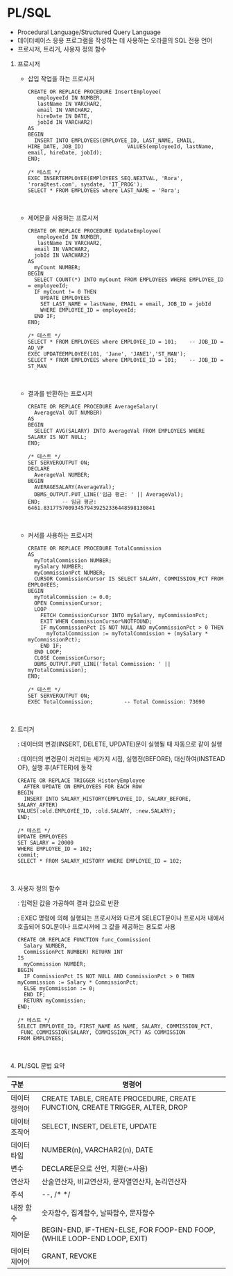 # PL/SQL 

- Procedural Language/Structured Query Language
- 데이터베이스 응용 프로그램을 작성하는 데 사용하는 오라클의 SQL 전용 언어
- 프로시저, 트리거, 사용자 정의 함수



1. 프로시저

   - 삽입 작업을 하는 프로시저

     ```plsql
     CREATE OR REPLACE PROCEDURE InsertEmployee(
     	employeeId IN NUMBER,
     	lastName IN VARCHAR2,
       	email IN VARCHAR2,
       	hireDate IN DATE,
       	jobId IN VARCHAR2)
     AS
     BEGIN
       INSERT INTO EMPLOYEES(EMPLOYEE_ID, LAST_NAME, EMAIL, HIRE_DATE, JOB_ID) 				VALUES(employeeId, lastName, email, hireDate, jobId);
     END;
     ```

     ```plsql
     /* 테스트 */
     EXEC INSERTEMPLOYEE(EMPlOYEES_SEQ.NEXTVAL, 'Rora', 'rora@test.com', sysdate, 'IT_PROG');
     SELECT * FROM EMPLOYEES where LAST_NAME = 'Rora';
     ```

     ​


   - 제어문을 사용하는 프로시저

     ```plsql
     CREATE OR REPLACE PROCEDURE UpdateEmployee(
     	employeeId IN NUMBER,
     	lastName IN VARCHAR2,
       email IN VARCHAR2,
       jobId IN VARCHAR2)
     AS
       myCount NUMBER;
     BEGIN
       SELECT COUNT(*) INTO myCount FROM EMPLOYEES WHERE EMPLOYEE_ID = employeeId;
       IF myCount != 0 THEN
         UPDATE EMPLOYEES
         SET LAST_NAME = lastName, EMAIL = email, JOB_ID = jobId
         WHERE EMPLOYEE_ID = employeeId;  
       END IF;
     END;
     ```

     ```plsql
     /* 테스트 */
     SELECT * FROM EMPLOYEES where EMPLOYEE_ID = 101;    -- JOB_ID = AD_VP
     EXEC UPDATEEMPLOYEE(101, 'Jane', 'JANE1','ST_MAN');
     SELECT * FROM EMPLOYEES where EMPLOYEE_ID = 101;    -- JOB_ID = ST_MAN
     ```

     ​

   - 결과를 반환하는 프로시저

     ```plsql
     CREATE OR REPLACE PROCEDURE AverageSalary(
       AverageVal OUT NUMBER)
     AS
     BEGIN
       SELECT AVG(SALARY) INTO AverageVal FROM EMPLOYEES WHERE SALARY IS NOT NULL;
     END;
     ```

     ```plsql
     /* 테스트 */
     SET SERVEROUTPUT ON;
     DECLARE
       AverageVal NUMBER;
     BEGIN
       AVERAGESALARY(AverageVal);
       DBMS_OUTPUT.PUT_LINE('임금 평균: ' || AverageVal);
     END;		-- 임금 평균: 6461.831775700934579439252336448598130841
     ```

     ​

   - 커서를 사용하는 프로시저

     ```plsql
     CREATE OR REPLACE PROCEDURE TotalCommission
     AS
       myTotalCommission NUMBER;
       mySalary NUMBER;
       myCommissionPct NUMBER;
       CURSOR CommissionCursor IS SELECT SALARY, COMMISSION_PCT FROM EMPLOYEES;
     BEGIN  
       myTotalCommission := 0.0;
       OPEN CommissionCursor;
       LOOP
         FETCH CommissionCursor INTO mySalary, myCommissionPct;
         EXIT WHEN CommissionCursor%NOTFOUND;
         IF myCommissionPct IS NOT NULL AND myCommissionPct > 0 THEN     
           myTotalCommission := myTotalCommission + (mySalary * myCommissionPct);
         END IF;
       END LOOP;
       CLOSE CommissionCursor;
       DBMS_OUTPUT.PUT_LINE('Total Commission: ' || myTotalCommission);
     END;
     ```

     ```plsql
     /* 테스트 */
     SET SERVEROUTPUT ON;
     EXEC TotalCommission;			-- Total Commission: 73690
     ```

     ​

2. 트리거

   : 데이터의 변경(INSERT, DELETE, UPDATE)문이 실행될 때 자동으로 같이 실행

   : 데이터의 변경문이 처리되는 세가지 시점, 실행전(BEFORE), 대신하여(INSTEAD OF), 실행 후(AFTER)에 동작

   ```plsql
   CREATE OR REPLACE TRIGGER HistoryEmployee
     AFTER UPDATE ON EMPLOYEES FOR EACH ROW
   BEGIN
     INSERT INTO SALARY_HISTORY(EMPLOYEE_ID, SALARY_BEFORE, SALARY_AFTER) 								VALUES(:old.EMPLOYEE_ID, :old.SALARY, :new.SALARY);
   END;
   ```

   ```plsql
   /* 테스트 */
   UPDATE EMPLOYEES
   SET SALARY = 20000
   WHERE EMPLOYEE_ID = 102;
   commit;
   SELECT * FROM SALARY_HISTORY WHERE EMPLOYEE_ID = 102;
   ```

   ​

3. 사용자 정의 함수

   : 입력된 값을 가공하여 결과 값으로 반환

   : EXEC 명령에 의해 실행되는 프로시저와 다르게 SELECT문이나 프로시저 내에서 호출되어 SQL문이나 프로시저에 그 값을 제공하는 용도로 사용

   ```plsql
   CREATE OR REPLACE FUNCTION func_Commission(
     Salary NUMBER,
     CommissionPct NUMBER) RETURN INT
   IS
     myCommission NUMBER;
   BEGIN
     IF CommissionPct IS NOT NULL AND CommissionPct > 0 THEN myCommission := Salary * CommissionPct;
     ELSE myCommission := 0;
     END IF;
     RETURN myCommission;
   END;
   ```

   ```plsql
   /* 테스트 */
   SELECT EMPLOYEE_ID, FIRST_NAME AS NAME, SALARY, COMMISSION_PCT, 
   	FUNC_COMMISSION(SALARY, COMMISSION_PCT) AS COMMISSION
   FROM EMPLOYEES;
   ```

   ​

4.  PL/SQL 문법 요약

   | 구분      | 명령어                                      |
   | :------ | ---------------------------------------- |
   | 데이터 정의어 | CREATE TABLE, CREATE PROCEDURE, CREATE FUNCTION, CREATE TRIGGER, ALTER, DROP |
   | 데이터 조작어 | SELECT, INSERT, DELETE, UPDATE           |
   | 데이터 타입  | NUMBER(n), VARCHAR2(n), DATE             |
   | 변수      | DECLARE문으로 선언, 치환(:=사용)                  |
   | 연산자     | 산술연산자, 비교연산자, 문자열연산자, 논리연산자              |
   | 주석      | --, /* */                                |
   | 내장 함수   | 숫자함수, 집계함수, 날짜함수, 문자함수                   |
   | 제어문     | BEGIN-END, IF-THEN-ELSE, FOR FOOP-END FOOP, (WHILE LOOP-END LOOP, EXIT) |
   | 데이터 제어어 | GRANT, REVOKE                            |

   ​